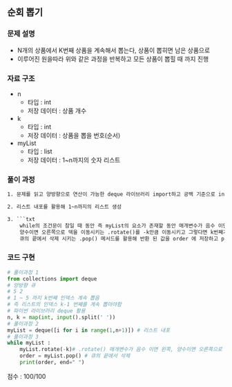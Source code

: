 ## 순회 뽑기

### 문제 설명

- N개의 상품에서 K번째 상품을 계속해서 뽑는다, 상품이 뽑히면 남은 상품으로
- 이루어진 원을따라 위와 같은 과정을 반복하고 모든 상품이 뽑힐 때 까지 진행

### 자료 구조

- n<br>
  - 타입 : int
  - 저장 데이터 : 상품 개수
- k<br>
  - 타입 : int
  - 저장 데이터 : 상품을 뽑을 번호(순서)
- myList<br>
  - 타입 : list
  - 저장 데이터 : 1~n까지의 숫자 리스트

### 풀이 과정

````txt
1. 문제를 읽고 양방향으로 연산이 가능한 deque 라이브러리 import하고 공백 기준으로 int형으로 입력 받기

2. 리스트 내포를 활용해 1~n까지의 리스트 생성

3. ```txt
    while의 조건문이 참일 때 동안 즉 myList의 요소가 존재할 동안 매개변수가 음수 이면 왼쪽,
    양수이면 오른쪽으로 덱을 이동시키는 .rotate()를 -k만큼 이동시키고 그렇다면 k번째가 맨 마지막에 위치하기 때문에,
    큐의 끝에서 삭제 시키는 .pop() 메서드를 활용해 반환 된 값을 order 에 저장하고 print문을 이어서 출력한다```
````

### 코드 구현

```python
# 풀이과정 1
from collections import deque
# 양방향 큐
# 5 2
# 1 ~ 5 까지 k번째 인덱스 계속 뽑음
# 즉 리스트의 인덱스 k-1 번째를 계속 뽑아야함
# 파이썬 라이브러리 deque 활용
n, k = map(int, input().split(' '))
# 풀이과정 2
myList = deque([i for i in range(1,n+1)]) # 리스트 내포
# 풀이과정 3
while myList :
    myList.rotate(-k)# .rotate() 매개변수가 음수 이면 왼쪽, 양수이면 오른쪽으로 덱을 이동시킴
    order = myList.pop() # 큐의 끝에서 삭제
    print(order, end=" ")

```

점수 : 100/100 <br>
